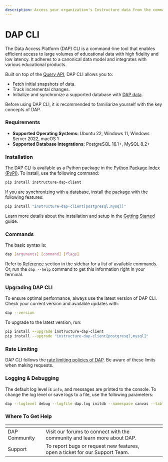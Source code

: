 ```yaml
---
description: Access your organization's Instructure data from the command line.
---
```


# DAP CLI

The Data Access Platform (DAP) CLI is a command-line tool that enables efficient access to large volumes of educational data with high fidelity and low latency. It adheres to a canonical data model and integrates with various educational products.

Built on top of the [Query API](https://www.notion.so/DAP-CLI-121159a404cd8009a33de73f6ae93ee7?pvs=21), DAP CLI allows you to:

* Fetch initial snapshots of data.
* Track incremental changes.
* Initialize and synchronize a supported database with [DAP data](https://data-access-platform-api.s3.amazonaws.com/tables/index.html).

Before using DAP CLI, it is recommended to familiarize yourself with the key concepts of DAP.

### Requirements

* **Supported Operating Systems:** Ubuntu 22, Windows 11, Windows Server 2022, macOS 1
* **Supported Database Integrations:** PostgreSQL 16.1+, MySQL 8.2+

### Installation

The DAP CLI is available as a Python package in the [Python Package Index (PyPI)](https://pypi.org/project/instructure-dap-client/). To install, use the following command:

```bash
pip install instructure-dap-client
```

If you are synchronizing with a database, install the package with the following features:

```bash
pip install "instructure-dap-client[postgresql,mysql]"
```

Learn more details about the installation and setup in the [Getting Started](https://app.gitbook.com/o/bxMToeZxeTDBdDYnurjg/s/md43XhVX1tvwrv25xyTO/) guide.

### Commands

The basic syntax is:

```bash
dap [arguments] [command] [flags]
```

Refer to [Reference](https://app.gitbook.com/o/bxMToeZxeTDBdDYnurjg/s/md43XhVX1tvwrv25xyTO/) section in the sidebar for a list of available commands. Or, run the `dap --help` command to get this information right in your terminal.

### Upgrading DAP CLI

To ensure optimal performance, always use the latest version of DAP CLI. Check your current version and available updates with:

```bash
dap --version
```

To upgrade to the latest version, run:

```bash
pip install --upgrade instructure-dap-client
pip install --upgrade "instructure-dap-client[postgresql,mysql]"
```

### Rate Limiting

DAP CLI follows the [rate limiting policies of DAP](https://www.notion.so/DAP-CLI-121159a404cd8009a33de73f6ae93ee7?pvs=21). Be aware of these limits when making requests.

### Logging & Debugging

The default log level is `info`, and messages are printed to the console. To change the log level or save logs to a file, use the following parameters:

```bash
dap --loglevel debug --logfile dap.log initdb --namespace canvas --table accounts
```

### Where To Get Help

<table data-card-size="large" data-view="cards"><thead><tr><th></th><th></th><th></th><th data-type="content-ref"></th></tr></thead><tbody><tr><td>DAP Community</td><td>Visit our forums to connect with the community and learn more about DAP.</td><td></td><td></td></tr><tr><td>Support</td><td>To report bugs or request new features, open a ticket for our Support Team.</td><td></td><td></td></tr></tbody></table>

